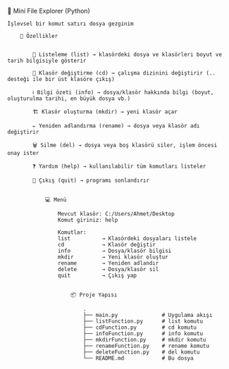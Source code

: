 📂 Mini File Explorer (Python)

    İşlevsel bir komut satırı dosya gezginim
    
        🚀 Özellikler


            📑 Listeleme (list) → klasördeki dosya ve klasörleri boyut ve tarih bilgisiyle gösterir

            📂 Klasör değiştirme (cd) → çalışma dizinini değiştirir (.. desteği ile bir üst klasöre çıkış)

            ℹ️ Bilgi özeti (info) → dosya/klasör hakkında bilgi (boyut, oluşturulma tarihi, en büyük dosya vb.)

            🏗️ Klasör oluşturma (mkdir) → yeni klasör açar

            ✏️ Yeniden adlandırma (rename) → dosya veya klasör adı değiştirir

            🗑️ Silme (del) → dosya veya boş klasörü siler, işlem öncesi onay ister

            ❓ Yardım (help) → kullanılabilir tüm komutları listeler

            🚪 Çıkış (quit) → programı sonlandırır
            

                💻 Menü

                    Mevcut klasör: C:/Users/Ahmet/Desktop
                    Komut giriniz: help

                    Komutlar:
                    list          → Klasördeki dosyaları listele
                    cd            → Klasör değiştir
                    info          → Dosya/klasör bilgisi
                    mkdir         → Yeni klasör oluştur
                    rename        → Yeniden adlandır
                    delete        → Dosya/klasör sil
                    quit          → Çıkış yap


                        📦 Proje Yapısı

                            .
                            ├── main.py              # Uygulama akışı
                            ├── listFunction.py      # list komutu
                            ├── cdFunction.py        # cd komutu
                            ├── infoFunction.py      # info komutu
                            ├── mkdirFunction.py     # mkdir komutu
                            ├── renameFunction.py    # rename komutu
                            ├── deleteFunction.py    # del komutu
                            └── README.md            # Bu dosya

